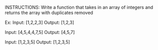 INSTRUCTIONS: Write a function that takes in an array of integers and returns the array with duplicates removed

Ex:
Input: [1,2,2,3]
Output: [1,2,3]

Input: [4,5,4,4,7,5]
Output: [4,5,7]

Input: [1,2,3,5]
Output: [1,2,3,5]